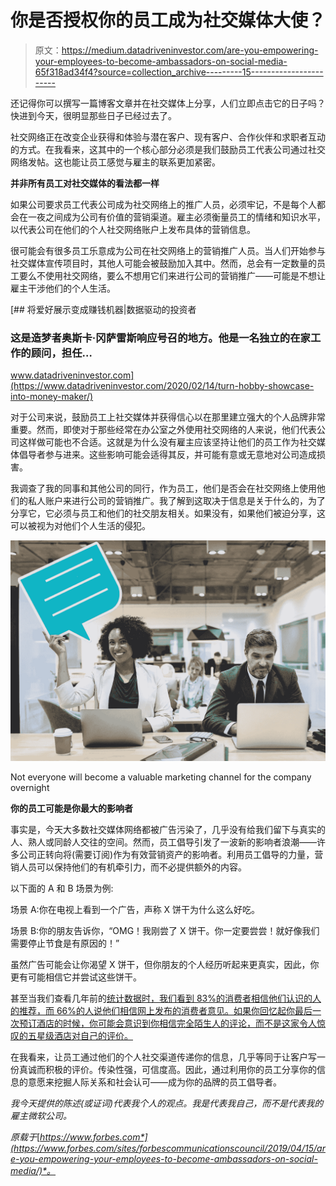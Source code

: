 # 你是否授权你的员工成为社交媒体大使？

> 原文：<https://medium.datadriveninvestor.com/are-you-empowering-your-employees-to-become-ambassadors-on-social-media-65f318ad34f4?source=collection_archive---------15----------------------->

还记得你可以撰写一篇博客文章并在社交媒体上分享，人们立即点击它的日子吗？快进到今天，很明显那些日子已经过去了。

社交网络正在改变企业获得和体验与潜在客户、现有客户、合作伙伴和求职者互动的方式。在我看来，这其中的一个核心部分必须是我们鼓励员工代表公司通过社交网络发帖。这也能让员工感觉与雇主的联系更加紧密。

**并非所有员工对社交媒体的看法都一样**

如果公司要求员工代表公司成为社交网络上的推广人员，必须牢记，不是每个人都会在一夜之间成为公司有价值的营销渠道。雇主必须衡量员工的情绪和知识水平，以代表公司在他们的个人社交网络账户上发布具体的营销信息。

很可能会有很多员工乐意成为公司在社交网络上的营销推广人员。当人们开始参与社交媒体宣传项目时，其他人可能会被鼓励加入其中。然而，总会有一定数量的员工要么不使用社交网络，要么不想用它们来进行公司的营销推广——可能是不想让雇主干涉他们的个人生活。

[](https://www.datadriveninvestor.com/2020/02/14/turn-hobby-showcase-into-money-maker/) [## 将爱好展示变成赚钱机器|数据驱动的投资者

### 这是造梦者奥斯卡·冈萨雷斯响应号召的地方。他是一名独立的在家工作的顾问，担任…

www.datadriveninvestor.com](https://www.datadriveninvestor.com/2020/02/14/turn-hobby-showcase-into-money-maker/) 

对于公司来说，鼓励员工上社交媒体并获得信心以在那里建立强大的个人品牌非常重要。然而，即使对于那些经常在办公室之外使用社交网络的人来说，他们代表公司这样做可能也不合适。这就是为什么没有雇主应该坚持让他们的员工作为社交媒体倡导者参与进来。这些影响可能会适得其反，并可能有意或无意地对公司造成损害。

我调查了我的同事和其他公司的同行，作为员工，他们是否会在社交网络上使用他们的私人账户来进行公司的营销推广。我了解到这取决于信息是关于什么的，为了分享它，它必须与员工和他们的社交朋友相关。如果没有，如果他们被迫分享，这可以被视为对他们个人生活的侵犯。

![](img/7ef9f0450fa760df005fd7e8a1b3893f.png)

Not everyone will become a valuable marketing channel for the company overnight

**你的员工可能是你最大的影响者**

事实是，今天大多数社交媒体网络都被广告污染了，几乎没有给我们留下与真实的人、熟人或同龄人交往的空间。然而，员工倡导引发了一波新的影响者浪潮——许多公司正转向将(需要订阅)作为有效营销资产的影响者。利用员工倡导的力量，营销人员可以保持他们的有机牵引力，而不必提供额外的内容。

以下面的 A 和 B 场景为例:

场景 A:你在电视上看到一个广告，声称 X 饼干为什么这么好吃。

场景 B:你的朋友告诉你，“OMG！我刚尝了 X 饼干。你一定要尝尝！就好像我们需要停止节食是有原因的！”

虽然广告可能会让你渴望 X 饼干，但你朋友的个人经历听起来更真实，因此，你更有可能相信它并尝试这些饼干。

甚至当我们查看几年前的[统计数据时，我们看到 83%的消费者相信他们认识的人的推荐，而 66%的人说他们相信网上发布的消费者意见。如果你回忆起你最后一次预订酒店的时候，你可能会意识到你相信完全陌生人的评论，而不是这家令人惊叹的五星级酒店对自己的评价。](https://www.nielsen.com/content/dam/nielsenglobal/apac/docs/reports/2015/nielsen-global-trust-in-advertising-report-september-2015.pdf)

在我看来，让员工通过他们的个人社交渠道传递你的信息，几乎等同于让客户写一份真诚而积极的评价。传染性强，可信度高。因此，通过利用你的员工分享你的信息的意愿来挖掘人际关系和社会认可——成为你的品牌的员工倡导者。

*我今天提供的陈述(或证词)代表我个人的观点。我是代表我自己，而不是代表我的雇主微软公司。*

*原载于*[*https://www.forbes.com*](https://www.forbes.com/sites/forbescommunicationscouncil/2019/04/15/are-you-empowering-your-employees-to-become-ambassadors-on-social-media/)*。*